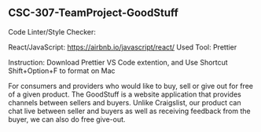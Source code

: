 ## CSC-307-TeamProject-GoodStuff

Code Linter/Style Checker: 

React/JavaScript: https://airbnb.io/javascript/react/
Used Tool: Prettier

Instruction: Download Prettier VS Code extention, and Use Shortcut Shift+Option+F to format on Mac


For consumers and providers who would like to buy, sell or give out for free of a given product. The GoodStuff is a website application that provides channels between sellers and buyers. Unlike Craigslist, our product can chat live between seller and buyers as well as receiving feedback from the buyer, we can also do free give-out. 
